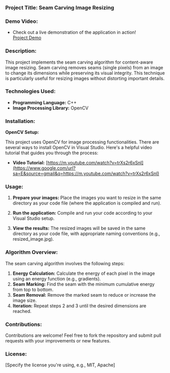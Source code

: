 ### Project Title: Seam Carving Image Resizing

### Demo Video:

  * Check out a live demonstration of the application in action\!  
    [Project Demo](https://youtu.be/bmJ8WdaMw4I)

### Description:

This project implements the seam carving algorithm for content-aware image resizing. Seam carving removes seams (single pixels) from an image to change its dimensions while preserving its visual integrity. This technique is particularly useful for resizing images without distorting important details.

### Technologies Used:

  * **Programming Language:** C++
  * **Image Processing Library:** OpenCV

### Installation:

**OpenCV Setup:**

This project uses OpenCV for image processing functionalities. There are several ways to install OpenCV in Visual Studio. Here's a helpful video tutorial that guides you through the process:

  * **Video Tutorial:**  [https://m.youtube.com/watch?v=trXs2r6xSnI](https://www.google.com/url?sa=E&source=gmail&q=https://m.youtube.com/watch?v=trXs2r6xSnI)

### Usage:

1.  **Prepare your images:** Place the images you want to resize in the same directory as your code file (where the application is compiled and run).

2.  **Run the application:**
    Compile and run your code according to your Visual Studio setup.

3.  **View the results:** The resized images will be saved in the same directory as your code file, with appropriate naming conventions (e.g., resized\_image.jpg).

### Algorithm Overview:

The seam carving algorithm involves the following steps:

1.  **Energy Calculation:** Calculate the energy of each pixel in the image using an energy function (e.g., gradients).
2.  **Seam Marking:** Find the seam with the minimum cumulative energy from top to bottom.
3.  **Seam Removal:** Remove the marked seam to reduce or increase the image size.
4.  **Iteration:** Repeat steps 2 and 3 until the desired dimensions are reached.



### Contributions:

Contributions are welcome\! Feel free to fork the repository and submit pull requests with your improvements or new features.

### License:

[Specify the license you're using, e.g., MIT, Apache]
